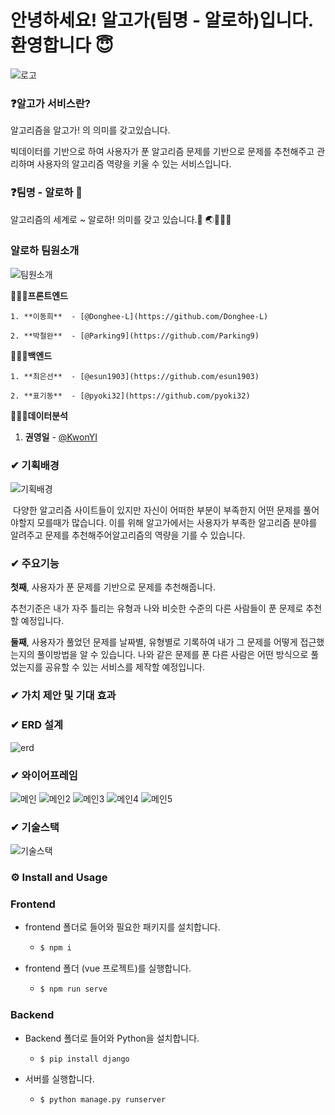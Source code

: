 # 안녕하세요! 알고가(팀명 - 알로하)입니다. 환영합니다 😇



![로고](/uploads/9db12f1663e34251619fde2e1db60423/로고.png)

### ❓알고가 서비스란?  

알고리즘을 알고가! 의 의미를 갖고있습니다.

빅데이터를 기반으로 하여 사용자가 푼 알고리즘 문제를 기반으로 문제를 추천해주고 관리하며 사용자의 알고리즘 역량을 키울 수 있는 서비스입니다. 



### ❓팀명 - 알로하 🌴

알고리즘의 세계로 ~ 알로하! 의미를 갖고 있습니다.🌱 🌏🌴⛺⛵ 



### 알로하 팀원소개

![팀원소개](/uploads/40db06c773e1fb753caf8ea2f83ef094/팀원소개.PNG)

💁🏻‍♂️**프론트엔드**  

    1. **이동희**  - [@Donghee-L](https://github.com/Donghee-L)

    2. **박철완**  - [@Parking9](https://github.com/Parking9)

  💁🏻‍♀️**백엔드**  

    1. **최은선**  - [@esun1903](https://github.com/esun1903)

    2. **표기동**  - [@pyoki32](https://github.com/pyoki32)


  💁🏻‍♂️**데이터분석**  

1. **권영일** - [@KwonYI](https://github.com/KwonYI)

   

### ✔ 기획배경

![기획배경](/uploads/30df97592152a5989b6dd5c4b105b466/기획배경.png)

​     다양한 알고리즘 사이트들이 있지만 자신이 어떠한 부분이 부족한지 어떤 문제를 풀어야할지 모를때가 많습니다. 이를 위해 알고가에서는 사용자가 부족한 알고리즘 분야를 알려주고 문제를 추천해주어알고리즘의 역량을 기를 수 있습니다. 



### ✔ 주요기능

**첫째**, 사용자가 푼 문제를 기반으로 문제를 추천해줍니다.

추천기준은 내가 자주 틀리는 유형과 나와 비슷한 수준의 다른 사람들이 푼 문제로 추천할 예정입니다.

**둘째**, 사용자가 풀었던 문제를 날짜별, 유형별로 기록하여 내가 그 문제를 어떻게 접근했는지의 풀이방법을 알 수 있습니다. 나와 같은 문제를 푼 다른 사람은 어떤 방식으로 풀었는지를 공유할 수 있는 서비스를 제작할 예정입니다. 



### **✔ 가치 제안 및 기대 효과**

 







### ✔ ERD 설계 

![erd](/uploads/91d432142fa48e9ccc8496e3526205f6/erd.png)

 

### ✔ 와이어프레임

![메인](/uploads/ecc41721c1c81d178c757b0731729c5f/메인.PNG)
![메인2](/uploads/666ec839ba5183d45bf83551538ae02f/메인2.PNG)
![메인3](/uploads/b96e410070a56f231a134229a3cfab54/메인3.PNG)
![메인4](/uploads/925e5c5077f24bedf4b093efcdff5c19/메인4.PNG)
![메인5](/uploads/4960e2c5c83c4b3d33197af77ddf605c/메인5.PNG)

### ✔ 기술스택

![기술스택](/uploads/08492e84a7446c58dab5f9646cc22b54/기술스택.PNG)



### ⚙️ Install and Usage

### Frontend

- frontend 폴더로 들어와 필요한 패키지를 설치합니다.

  - ```bash
    $ npm i
    ```

- frontend 폴더 (vue 프로젝트)를 실행합니다.

  - ```bash
    $ npm run serve
    ```

### Backend

- Backend 폴더로 들어와 Python을 설치합니다. 

  - ```
    $ pip install django
    ```

- 서버를 실행합니다.

  - ```
    $ python manage.py runserver
    ```

    